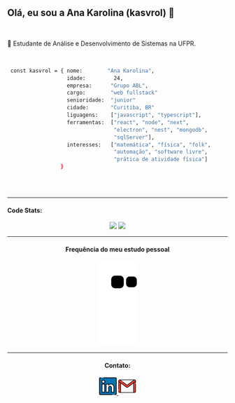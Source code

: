 ## Olá, eu sou a Ana Karolina (kasvrol) 👋
<br/>  
<p>🌱 Estudante de Análise e Desenvolvimento de Sistemas na UFPR.</p>
 <br/>   
 
```bash
 const kasvrol = { nome:        "Ana Karolina",
                   idade:         24,
                   empresa:      "Grupo ABL",
                   cargo:        "web fullstack"
                   senioridade:  "junior"
                   cidade:       "Curitiba, BR"
                   liguagens:    ["javascript", "typescript"],
                   ferramentas:  ["react", "node", "next", 
                                  "electron", "nest", "mongodb", 
                                  "sqlServer"],
                   interesses:   ["matemática", "física", "folk",
                                  "automação", "software livre",
                                  "prática de atividade física"]
                 }
                  
```
  
 <br/>
  
<hr size=".5" style="border:1px;">

<h4>Code Stats:</h4>
<div align="center" display="flex">
  <img height="170em" src="https://github-readme-stats.vercel.app/api/top-langs/?username=kasvrol&layout=compact&langs_count=7&theme=dark"/>
  <img height="170em" src="http://github-profile-summary-cards.vercel.app/api/cards/profile-details?username=kasvrol&theme=nord_dark"/
</div>

<hr size=".5" style="border:1px;">

<h4>Frequência do meu estudo pessoal</h4>

![Snake animation](https://github.com/kasvrol/kasvrol/blob/output/github-contribution-grid-snake.svg)

<hr size=".5" style="border:1px;">

<h4>Contato:</h4>

<a href="https://www.linkedin.com/in/kasvrol/">
<img src="https://github.com/kasvrol/kasvrol/blob/main/image/linkedin.png" height="40em" width="40em"/>
</a>
  
<a href="santosak1999@gmail.com">
<img src="https://github.com/kasvrol/kasvrol/blob/main/image/gmail.png" height="40em" width="40em"/>
</a>
